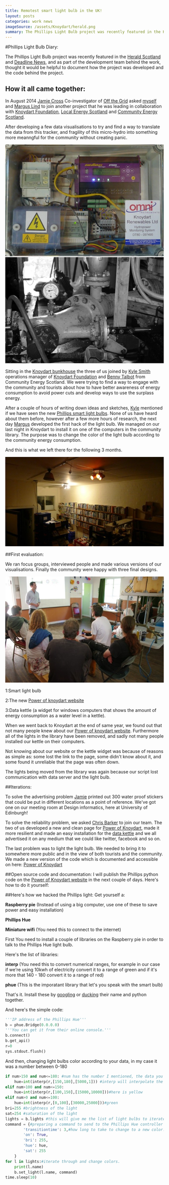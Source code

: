 ```yaml
---
title: Remotest smart light bulb in the UK!
layout: posts
categories: work news
imageSource: /assets/Knoydart/herald.png
summary: The Phillips Light Bulb project was recently featured in the Herald Scotland and Deadline News, and as part of the development team behind the work, thought it would be helpful to document how the project was developed and the code behind the project.
---
```


#Phillips Light Bulb Diary:

The Phillips Light Bulb project was recently featured in the [Herald Scotland][herald] and [Deadline News][deadlinenews], and as part of the development team behind the work, thought it would be helpful to document how the project was developed and the code behind the project.

## How it all came together:

In August 2014 [Jamie Cross][Jamie] Co-investigator of [Off the Grid][offgrid] asked [myself][Hadi] and [Margus Lind][Margus] to join another project that he was leading in collaboration with [Knoydart Foundation][knoydartfoundation], [Local Energy Scotland][localenergyscot] and [Community Energy Scotland][communityenergy].

After developing a few data visualisations to try and find a way to translate the data from this tracker, and fragility of this micro-hydro into something more meanngful for the community without creating panic.

![Tracker](/assets/Knoydart/tracker.jpg) ![Hydro](/assets/Knoydart/hydro.jpg)

Sitting in the [Knoydart bunkhouse][bunkhouse] the three of us joined by [Kyle Smith][Kyle] operations manager of [Knoydart Foundation][knoydartfoundation] and [Benny Talbot][Benny] from Community Energy Scotland.
We were trying to find a way to engage with the community and tourists about how to have better awareness of energy consumption to avoid power cuts and develop ways to use the surplass energy.

After a couple of hours of writing down ideas and sketches, [Kyle][Kyle] mentioned if we have seen the new [Phillips smart light bulbs][phillipshue]. None of us have heard about them before, however after a few more hours of research, the next day [Margus][Margus] developed the first hack of the light bulb. We managed on our last night in Knoydart to install it on one of the computers in the community library. The purpose was to change the color of the light bulb according to the community energy consumption.

And this is what we left there for the following 3 months.

![Phillips Hue in the library](/assets/Knoydart/philips-library.jpg)



##First evaluation:

We ran focus groups, interviewed people and made various versions of our visualisations. Finally the community were happy with three final designs.

![focus group](/assets/Knoydart/first-focusgroup.jpg)


1:Smart light bulb

2:The new [Power of knoydart website][powerofknoydart]

3:Data kettle (a widget for windows computers that shows the amount of energy consumption as a water level in a kettle).


When we went back to Knoydart at the end of same year, we found out that not many people knew about our [Power of knoydart website][powerofknoydart]. Furthermore all of the lights in the library have been removed, and sadly not many people installed our kettle on their computers.

Not knowing about our website or the kettle widget was because of reasons as simple as: some lost the link to the page, some didn't know about it, and some found it unreliable that the page was often down.

The lights being moved from the library was again because our script lost communication with data server and the light bulb.


##Iterations:

To solve the advertising problem [Jamie][Jamie] printed out 300 water proof stickers that could be put in different locations as a point of reference. We've got one on our meeting room at Design informatics, here at University of Edinburgh!

To solve the reliability problem, we asked [Chris Barker][chrisbarker] to join our team. The two of us developed a new and clean page for [Power of Knoydart][powerofknoydart], made it more resilient and made an easy installation for the [data kettle][datakettle] and we all advertised it on any medium that we could like twitter, facebook and so on.

The last problem was to light the light bulb. We needed to bring it to somewhere more public and in the view of both tourists and the community.
We made a new version of the code which is documented and accessible on here: [Power of Knoydart][githubknoydart]



##Open source code and documentation:
I will publish the Phillips python code on the [Power of Knoydart website][githubknoydart] in the next couple of days.
Here's how to do it yourself:

##Here's how we hacked the Phillips light:
Get yourself a:

**Raspberry pie** (Instead of using a big computer, use one of these to save power and easy installation)

**Phillips Hue**

**Miniature wifi** (You need this to connect to the internet)


First You need to install a couple of libraries on the Raspberry pie in order to talk to the Phillips Hue light bulb.

Here's the list of libraries:

**interp** (You need this to convert numerical ranges, for example in our case if we're using 10kwh of electricity convert it to a range of green and if it's more that 140 - 180 convert it to a range of red)


**phue** (This is the imporatant library that let's you speak with the smart bulb)

That's it. Install these by [googling][google] or [ducking][duckduckgo] their name and python together.

And here's the simple code:

```python
'''IP address of the Phillips Hue'''
b = phue.Bridge(0.0.0.0)
'''You can get it from their online console.'''
b.connect()
b.get_api()
r=0
sys.stdout.flush()

```
And then, changing light bulbs color according to your data, in my case it was a number between 0-180

```python
if num>150 and num<=180: #num has the number I mentioned, the data you want to visualise into light colors.
    hue=int(interp(r,[150,180],[5000,1])) #interp will interpolate the values to the range I want here is red
elif num>100 and num<=150:
    hue=int(interp(r,[100,150],[15000,10000]))#here is yellow
elif num>0 and num<=100:
    hue=int(interp(r,[0,100],[30000,25000]))#green
bri=255 #brightness of the light
sat=254 #saturation of the light
lights = b.lights #this will give me the list of light bulbs to iterate through
command = {#preparing a command to send to the Phillips Hue controller
        'transitiontime': 3,#how long to take to change to a new color.
        'on': True,
        'bri': 255,
        'hue': hue,
        'sat': 255
    }
for l in lights:#iterate through and change colors.
    print(l.name)
    b.set_light(l.name, command)
time.sleep(10)
```



[Jamie]:http://www.sps.ed.ac.uk/staff/social_anthropology/cross_jamie
[Hadi]:http://hadi.link
[Margus]:https://github.com/modulo-
[offgrid]:http://lifeoffthegrid.net
[Kyle]:http://www.knoydart-foundation.com/about/about-the-foundation/knoydart-renewables/
[knoydartfoundation]:http://www.knoydart-foundation.com
[Benny]:http://www.communityenergyscotland.org.uk/our-team.asp?id=29
[communityenergy]:http://www.communityenergyscotland.org.uk
[powerofknoydart]:http://powerofknoydart.org/
[trackercode]:https://github.com/Mehrpouya/PowerOfKnoydart/tree/master/TrackerCode
[chrisbarker]:https://github.com/TerribleBugger
[githubknoydart]:https://github.com/Mehrpouya/PowerOfKnoydart
[duckduckgo]:http://duckduckgo.com
[google]:http://google.com
[localenergyscot]:http://www.localenergyscotland.org
[phillipshue]:http://www2.meethue.com/en-gb/
[bunkhouse]:http://www.knoydart-foundation.com/bunkhouse/about-the-bunkhouse/
[datakettle]:http://www.powerofknoydart.org/downloads.html
[herald]:http://www.heraldscotland.com/news/home-news/the-power-of-knoydart-lights-up-community.127060619
[deadlinenews]: http://www.deadlinenews.co.uk/2015/05/26/lightbulb-warns-remote-community-of-power-blackout/
